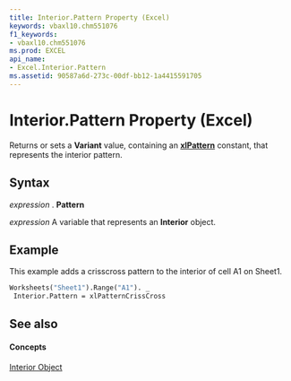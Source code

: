```yaml
---
title: Interior.Pattern Property (Excel)
keywords: vbaxl10.chm551076
f1_keywords:
- vbaxl10.chm551076
ms.prod: EXCEL
api_name:
- Excel.Interior.Pattern
ms.assetid: 90587a6d-273c-00df-bb12-1a4415591705
---
```



# Interior.Pattern Property (Excel)

Returns or sets a  **Variant** value, containing an **[xlPattern](xlpattern-enumeration-excel.md)** constant, that represents the interior pattern.


## Syntax

 _expression_ . **Pattern**

 _expression_ A variable that represents an **Interior** object.


## Example

This example adds a crisscross pattern to the interior of cell A1 on Sheet1.


```vb
Worksheets("Sheet1").Range("A1"). _ 
 Interior.Pattern = xlPatternCrissCross
```


## See also


#### Concepts


[Interior Object](interior-object-excel.md)

